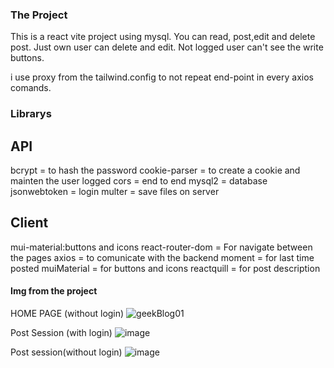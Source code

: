 ### The Project

This is a react vite project using mysql. You can read, post,edit and delete post. Just own user can delete and edit. Not logged user can't see the write buttons. 

i use proxy from the tailwind.config  to not repeat end-point in every axios comands.

### Librarys

## API

bcrypt =  to hash the password
cookie-parser =  to create a cookie and mainten the user logged
cors = end to end
mysql2 = database
jsonwebtoken = login
multer = save files on server

## Client

mui-material:buttons and icons
react-router-dom = For navigate between the pages
axios = to comunicate with the backend
moment = for last time posted
muiMaterial = for buttons and icons
reactquill = for post description

#### Img from the project
HOME PAGE (without login)
![geekBlog01](https://github.com/user-attachments/assets/414156af-13f4-4d84-879a-090f808315a8)


Post Session (with login)
![image](https://github.com/user-attachments/assets/4a0fff3d-1716-46d5-a1ec-a16299d4eedf)


Post session(without login)
![image](https://github.com/user-attachments/assets/4562e8c2-49ef-4411-bb90-1025fcc5d536)


